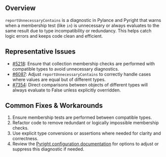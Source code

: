 ## Overview

`reportUnnecessaryContains` is a diagnostic in Pylance and Pyright that warns when a membership test (like `in`) is unnecessary or always evaluates to the same result due to type incompatibility or redundancy. This helps catch logic errors and keeps code clean and efficient.

## Representative Issues

-   [#5218](https://github.com/microsoft/pyright/issues/5218): Ensure that collection membership checks are performed with compatible types to avoid unnecessary diagnostics.
-   [#6087](https://github.com/microsoft/pyright/issues/6087): Adjust `reportUnnecessaryContains` to correctly handle cases where values are equal but of different types.
-   [#7354](https://github.com/microsoft/pyright/issues/7354): Direct comparisons between objects of different types will always evaluate to False unless explicitly overridden.

## Common Fixes & Workarounds

1. Ensure membership tests are performed between compatible types.
2. Refactor code to remove redundant or logically impossible membership checks.
3. Use explicit type conversions or assertions where needed for clarity and correctness.
4. Review the [Pyright configuration documentation](https://github.com/microsoft/pyright/blob/main/docs/configuration.md#reportUnnecessaryContains) for options to adjust or suppress this diagnostic if needed.
